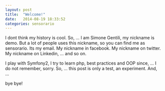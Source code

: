 ```yaml
---
layout: post
title:  "Welcome!"
date:   2014-08-19 18:33:52
categories: sensorario
---
```


I dont think my history is cool. So, ... I am Simone Gentili, my nickname is demo. But a lot of people uses this nickname, so you can find me as sensorario. Its my email. My nickname in facebook. My nickname on twitter. My nickname on Linkedin, ... and so on.

I play with Symfony2, I try to learn php, best practices and OOP since, ... I do not remember, sorry. So, ... this post is only a test, an experiment. And, ...

bye bye!
